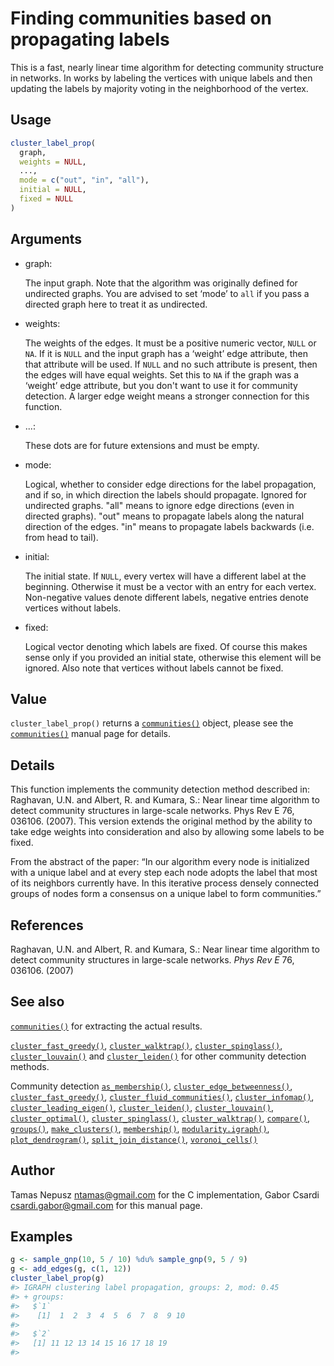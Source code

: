# Finding communities based on propagating labels

This is a fast, nearly linear time algorithm for detecting community
structure in networks. In works by labeling the vertices with unique
labels and then updating the labels by majority voting in the
neighborhood of the vertex.

## Usage

``` r
cluster_label_prop(
  graph,
  weights = NULL,
  ...,
  mode = c("out", "in", "all"),
  initial = NULL,
  fixed = NULL
)
```

## Arguments

- graph:

  The input graph. Note that the algorithm was originally defined for
  undirected graphs. You are advised to set ‘mode’ to `all` if you pass
  a directed graph here to treat it as undirected.

- weights:

  The weights of the edges. It must be a positive numeric vector, `NULL`
  or `NA`. If it is `NULL` and the input graph has a ‘weight’ edge
  attribute, then that attribute will be used. If `NULL` and no such
  attribute is present, then the edges will have equal weights. Set this
  to `NA` if the graph was a ‘weight’ edge attribute, but you don't want
  to use it for community detection. A larger edge weight means a
  stronger connection for this function.

- ...:

  These dots are for future extensions and must be empty.

- mode:

  Logical, whether to consider edge directions for the label
  propagation, and if so, in which direction the labels should
  propagate. Ignored for undirected graphs. "all" means to ignore edge
  directions (even in directed graphs). "out" means to propagate labels
  along the natural direction of the edges. "in" means to propagate
  labels backwards (i.e. from head to tail).

- initial:

  The initial state. If `NULL`, every vertex will have a different label
  at the beginning. Otherwise it must be a vector with an entry for each
  vertex. Non-negative values denote different labels, negative entries
  denote vertices without labels.

- fixed:

  Logical vector denoting which labels are fixed. Of course this makes
  sense only if you provided an initial state, otherwise this element
  will be ignored. Also note that vertices without labels cannot be
  fixed.

## Value

`cluster_label_prop()` returns a
[`communities()`](https://r.igraph.org/reference/communities.md) object,
please see the
[`communities()`](https://r.igraph.org/reference/communities.md) manual
page for details.

## Details

This function implements the community detection method described in:
Raghavan, U.N. and Albert, R. and Kumara, S.: Near linear time algorithm
to detect community structures in large-scale networks. Phys Rev E 76,
036106. (2007). This version extends the original method by the ability
to take edge weights into consideration and also by allowing some labels
to be fixed.

From the abstract of the paper: “In our algorithm every node is
initialized with a unique label and at every step each node adopts the
label that most of its neighbors currently have. In this iterative
process densely connected groups of nodes form a consensus on a unique
label to form communities.”

## References

Raghavan, U.N. and Albert, R. and Kumara, S.: Near linear time algorithm
to detect community structures in large-scale networks. *Phys Rev E* 76,
036106. (2007)

## See also

[`communities()`](https://r.igraph.org/reference/communities.md) for
extracting the actual results.

[`cluster_fast_greedy()`](https://r.igraph.org/reference/cluster_fast_greedy.md),
[`cluster_walktrap()`](https://r.igraph.org/reference/cluster_walktrap.md),
[`cluster_spinglass()`](https://r.igraph.org/reference/cluster_spinglass.md),
[`cluster_louvain()`](https://r.igraph.org/reference/cluster_louvain.md)
and
[`cluster_leiden()`](https://r.igraph.org/reference/cluster_leiden.md)
for other community detection methods.

Community detection
[`as_membership()`](https://r.igraph.org/reference/as_membership.md),
[`cluster_edge_betweenness()`](https://r.igraph.org/reference/cluster_edge_betweenness.md),
[`cluster_fast_greedy()`](https://r.igraph.org/reference/cluster_fast_greedy.md),
[`cluster_fluid_communities()`](https://r.igraph.org/reference/cluster_fluid_communities.md),
[`cluster_infomap()`](https://r.igraph.org/reference/cluster_infomap.md),
[`cluster_leading_eigen()`](https://r.igraph.org/reference/cluster_leading_eigen.md),
[`cluster_leiden()`](https://r.igraph.org/reference/cluster_leiden.md),
[`cluster_louvain()`](https://r.igraph.org/reference/cluster_louvain.md),
[`cluster_optimal()`](https://r.igraph.org/reference/cluster_optimal.md),
[`cluster_spinglass()`](https://r.igraph.org/reference/cluster_spinglass.md),
[`cluster_walktrap()`](https://r.igraph.org/reference/cluster_walktrap.md),
[`compare()`](https://r.igraph.org/reference/compare.md),
[`groups()`](https://r.igraph.org/reference/groups.md),
[`make_clusters()`](https://r.igraph.org/reference/make_clusters.md),
[`membership()`](https://r.igraph.org/reference/communities.md),
[`modularity.igraph()`](https://r.igraph.org/reference/modularity.igraph.md),
[`plot_dendrogram()`](https://r.igraph.org/reference/plot_dendrogram.communities.md),
[`split_join_distance()`](https://r.igraph.org/reference/split_join_distance.md),
[`voronoi_cells()`](https://r.igraph.org/reference/voronoi_cells.md)

## Author

Tamas Nepusz <ntamas@gmail.com> for the C implementation, Gabor Csardi
<csardi.gabor@gmail.com> for this manual page.

## Examples

``` r
g <- sample_gnp(10, 5 / 10) %du% sample_gnp(9, 5 / 9)
g <- add_edges(g, c(1, 12))
cluster_label_prop(g)
#> IGRAPH clustering label propagation, groups: 2, mod: 0.45
#> + groups:
#>   $`1`
#>    [1]  1  2  3  4  5  6  7  8  9 10
#>   
#>   $`2`
#>   [1] 11 12 13 14 15 16 17 18 19
#>   
```
